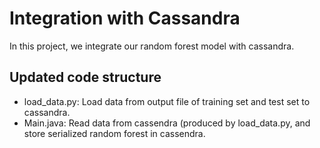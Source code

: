 # Integration with Cassandra

In this project, we integrate our random forest model with cassandra.

## Updated code structure

* load_data.py: Load data from output file of training set and test set to cassandra.
* Main.java: Read data from cassendra (produced by load_data.py, and store serialized random forest in cassendra.
